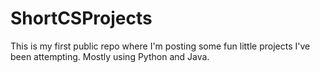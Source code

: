 # ShortCSProjects
This is my first public repo where I'm posting some fun little projects I've been attempting. Mostly using Python and Java.
